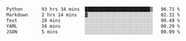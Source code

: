 <!--START_SECTION:waka-->

```txt
Python       93 hrs 34 mins  ████████████████████████▒   96.71 %
Markdown     2 hrs 14 mins   ▓░░░░░░░░░░░░░░░░░░░░░░░░   02.32 %
Text         28 mins         ░░░░░░░░░░░░░░░░░░░░░░░░░   00.49 %
YAML         16 mins         ░░░░░░░░░░░░░░░░░░░░░░░░░   00.29 %
JSON         5 mins          ░░░░░░░░░░░░░░░░░░░░░░░░░   00.09 %
```

<!--END_SECTION:waka-->
